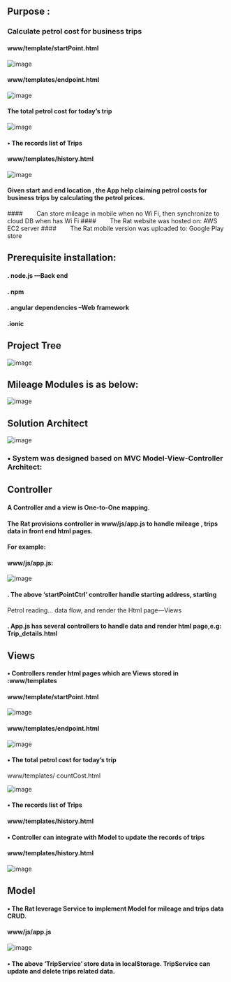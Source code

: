## Purpose :     
###  Calculate petrol cost for business trips

#### www/template/startPoint.html
![image](https://github.com/githubmave/Mobile-Mileage-Tracker/assets/8073738/74f8d075-30ef-48df-871a-9fa2c70c868f)


#### www/templates/endpoint.html
![image](https://github.com/githubmave/Mobile-Mileage-Tracker/assets/8073738/043b044f-2388-4ae4-9917-c97963fcaa1b)

#### The total petrol cost for today’s trip
![image](https://github.com/githubmave/Mobile-Mileage-Tracker/assets/8073738/8f24ec43-44ad-42e9-98db-5fcf3d99cf7d)


#### •	The records list of Trips
#### www/templates/history.html

![image](https://github.com/githubmave/Mobile-Mileage-Tracker/assets/8073738/462aba35-9efa-4b0c-ad4d-12f841f96eb4)



#### Given start and end location , the App help claiming petrol costs for business trips by calculating the petrol prices.
####&nbsp;&nbsp;&nbsp;&nbsp;&nbsp;&nbsp;&nbsp;    Can store mileage in mobile when no Wi Fi, then synchronize to cloud DB when has Wi Fi
####&nbsp;&nbsp;&nbsp;&nbsp;&nbsp;&nbsp;&nbsp;   The Rat website was hosted on:              AWS EC2 server
####&nbsp;&nbsp;&nbsp;&nbsp;&nbsp;&nbsp;&nbsp;   The Rat mobile version was uploaded to:     Google Play store


	
## Prerequisite installation:
####	. node.js                           —Back end
####	. npm
####	. angular dependencies              –Web framework
####	.ionic   




##  Project Tree

![image](https://github.com/githubmave/Mobile-Mileage-Tracker/assets/8073738/b73094a3-01ef-42f6-bc7e-0ffd9c907f49)



## Mileage Modules is as below:


![image](https://github.com/githubmave/Mobile-Mileage-Tracker/assets/8073738/292d9c33-2e32-4484-8756-4df81a0b068f)








## Solution Architect


![image](https://github.com/githubmave/Mobile-Mileage-Tracker/assets/8073738/15aedf82-d68a-4f5c-b70a-0ab93c8bb4fa)



### •	System was designed based on MVC Model-View-Controller Architect: 







##  Controller


 
####   A Controller and a view is One-to-One mapping. 

####  The Rat provisions controller in www/js/app.js  to handle mileage , trips data in front end html pages. 
 
####  For example:





#### www/js/app.js: 


![image](https://github.com/githubmave/Mobile-Mileage-Tracker/assets/8073738/f75f19c0-7cd5-4d60-862f-7d37a285e98e)





####	. The above ‘startPointCtrl’ controller handle starting address, starting 
Petrol reading… data flow, and render the Html page—Views
 
####	.  App.js has several controllers to handle data and render html page,e.g: Trip_details.html






##      Views

#### •	Controllers render html pages which are Views stored in :www/templates

#### www/template/startPoint.html


![image](https://github.com/githubmave/Mobile-Mileage-Tracker/assets/8073738/3503e963-09fa-444d-886b-21894132b981)



#### www/templates/endpoint.html



![image](https://github.com/githubmave/Mobile-Mileage-Tracker/assets/8073738/57daa94a-7ec9-4a17-bab4-ff462855633d)




#### •	The total petrol cost for today’s trip
www/templates/ countCost.html


![image](https://github.com/githubmave/Mobile-Mileage-Tracker/assets/8073738/0b6b5f8c-e9c6-4f23-97a5-25815de3b70b)





#### •	The records list of Trips
#### www/templates/history.html



#### •	Controller can integrate with Model to update the records of trips


#### www/templates/history.html 


![image](https://github.com/githubmave/Mobile-Mileage-Tracker/assets/8073738/8d13dd80-9b98-42a9-941b-4dab0a49b3c0)








##      Model

#### •	The Rat leverage Service to implement Model for mileage and trips data CRUD.





#### www/js/app.js

![image](https://github.com/githubmave/Mobile-Mileage-Tracker/assets/8073738/e8a032cc-5002-42a4-81f6-04eb5d6d6885)



#### •	The above ‘TripService’ store data in localStorage. TripService can update and delete trips related data. 







